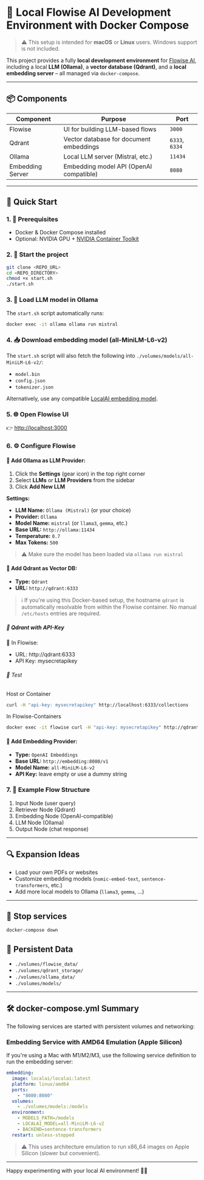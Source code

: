# 🧠 Local Flowise AI Development Environment with Docker Compose

> ⚠️ This setup is intended for **macOS** or **Linux** users. Windows support is not included.

This project provides a fully **local development environment** for [Flowise AI](https://flowiseai.com), including a local **LLM (Ollama)**, a **vector database (Qdrant)**, and a **local embedding server** – all managed via `docker-compose`.

---

## 📦 Components

| Component        | Purpose                                 | Port           |
| ---------------- | --------------------------------------- | -------------- |
| Flowise          | UI for building LLM-based flows         | `3000`         |
| Qdrant           | Vector database for document embeddings | `6333`, `6334` |
| Ollama           | Local LLM server (Mistral, etc.)        | `11434`        |
| Embedding Server | Embedding model API (OpenAI compatible) | `8080`         |

---

## 🚀 Quick Start

### 1. 🔧 Prerequisites

* Docker & Docker Compose installed
* Optional: NVIDIA GPU + [NVIDIA Container Toolkit](https://docs.nvidia.com/datacenter/cloud-native/container-toolkit/install-guide.html)

### 2. 📂 Start the project

```bash
git clone <REPO_URL>
cd <REPO_DIRECTORY>
chmod +x start.sh
./start.sh
```

### 3. 🧠 Load LLM model in Ollama

The `start.sh` script automatically runs:

```bash
docker exec -it ollama ollama run mistral
```

### 4. 📥 Download embedding model (all-MiniLM-L6-v2)

The `start.sh` script will also fetch the following into `./volumes/models/all-MiniLM-L6-v2/`:

* `model.bin`
* `config.json`
* `tokenizer.json`

Alternatively, use any compatible [LocalAI embedding model](https://localai.io/basics/models/).

### 5. 🌐 Open Flowise UI

👉 [http://localhost:3000](http://localhost:3000)

### 6. ⚙️ Configure Flowise

#### 🔧 Add Ollama as LLM Provider:

1. Click the **Settings** (gear icon) in the top right corner
2. Select **LLMs** or **LLM Providers** from the sidebar
3. Click **Add New LLM**

**Settings:**

* **LLM Name:** `Ollama (Mistral)` (or your choice)
* **Provider:** `Ollama`
* **Model Name:** `mistral` (or `llama3`, `gemma`, etc.)
* **Base URL:** `http://ollama:11434`
* **Temperature:** `0.7`
* **Max Tokens:** `500`

> ⚠️ Make sure the model has been loaded via `ollama run mistral`

#### 📡 Add Qdrant as Vector DB:

* **Type:** `Qdrant`
* **URL:** `http://qdrant:6333`

> ℹ️ If you're using this Docker-based setup, the hostname `qdrant` is automatically resolvable from within the Flowise container. No manual `/etc/hosts` entries are required.

##### 🔐 Qdrant with API-Key

🔹 In Flowise:
- URL: http://qdrant:6333
- API Key: mysecretapikey

###### 🧪 Test

Host or Container

```bash
curl -H "api-key: mysecretapikey" http://localhost:6333/collections
```

In Flowise-Containers

```bash
docker exec -it flowise curl -H "api-key: mysecretapikey" http://qdrant:6333/collections
```

#### 📡 Add Embedding Provider:

* **Type:** `OpenAI Embeddings`
* **Base URL:** `http://embedding:8080/v1`
* **Model Name:** `all-MiniLM-L6-v2`
* **API Key:** leave empty or use a dummy string

### 7. 🧪 Example Flow Structure

1. Input Node (user query)
2. Retriever Node (Qdrant)
3. Embedding Node (OpenAI-compatible)
4. LLM Node (Ollama)
5. Output Node (chat response)

---

## 🔍 Expansion Ideas

* Load your own PDFs or websites
* Customize embedding models (`nomic-embed-text`, `sentence-transformers`, etc.)
* Add more local models to Ollama (`llama3`, `gemma`, ...)

---

## 🧹 Stop services

```bash
docker-compose down
```

## 📁 Persistent Data

* `./volumes/flowise_data/`
* `./volumes/qdrant_storage/`
* `./volumes/ollama_data/`
* `./volumes/models/`

---

## 🛠️ docker-compose.yml Summary

The following services are started with persistent volumes and networking:

### Embedding Service with AMD64 Emulation (Apple Silicon)

If you're using a Mac with M1/M2/M3, use the following service definition to run the embedding server:

```yaml
embedding:
  image: localai/localai:latest
  platform: linux/amd64
  ports:
    - "8080:8080"
  volumes:
    - ./volumes/models:/models
  environment:
    - MODELS_PATH=/models
    - LOCALAI_MODEL=all-MiniLM-L6-v2
    - BACKEND=sentence-transformers
  restart: unless-stopped
```

> ⚠️ This uses architecture emulation to run x86\_64 images on Apple Silicon (slower but convenient).

---

Happy experimenting with your local AI environment! 🧪✨

